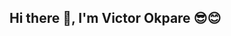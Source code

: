 ## Hi there 👋, I'm Victor Okpare 😎😊
<!--
💻 Web Developer |🧩 Problem Solver | 👨‍🎓 Dedicated learner
I'm a  web developer and a prospective software Engineer( I can argue I'm one already😑 but you will not believe 😅 feel free to go through my repo). Ive got a knack for solving complex problems and im currently pursuing a degree in Software Engineering at Miva Open University and i have experience in builing full stack application with modern technologies.

🔧 Tech Stack
  - ** Frontend**: React, JavaScript, HTML5, CSS3, TailwindCSS
  -  **Backend** : Django, Django Rest Framework, Python
  -  **Database**: PostgreSQL, MySQL, SQLite
  -  **Tools & Platforms**: Git, GitHub, Vercel, Render

Here are some 🌟 Featured Projects
  -  E-commerce Store: A fully functional online store for plain t-shirts, featuring product customization, user authentication, and a seamless shopping experience. [Check it out here](https://otellastore.vercel.app)
    - Car hailing website: A static car hailing website employing only frontend technology in the development of this site.  [Check it out here](https://quicklift2-7uch.vercel.app) -->

